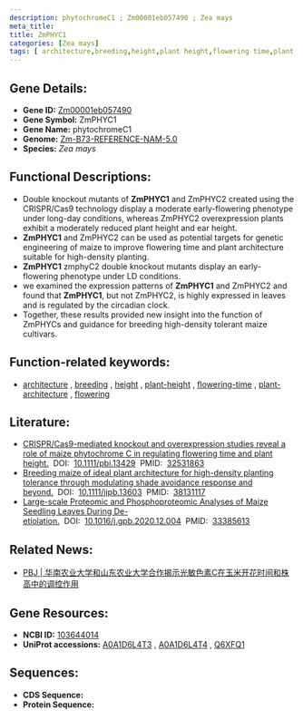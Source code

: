 ```yaml
---
description: phytochromeC1 ; Zm00001eb057490 ; Zea mays
meta_title:
title: ZmPHYC1
categories: [Zea mays]
tags: [ architecture,breeding,height,plant height,flowering time,plant architecture,flowering ]
---
```


## Gene Details:
- **Gene ID:**	[Zm00001eb057490](https://www.maizegdb.org/gene_center/gene/Zm00001eb057490)
- **Gene Symbol:** ZmPHYC1
- **Gene Name:** phytochromeC1
- **Genome:** [Zm-B73-REFERENCE-NAM-5.0](https://www.maizegdb.org/genome/assembly/Zm-B73-REFERENCE-NAM-5.0)
- **Species:** *Zea mays*

## Functional Descriptions:
   - Double knockout mutants of **ZmPHYC1** and ZmPHYC2 created using the CRISPR/Cas9 technology display a moderate early-flowering phenotype under long-day conditions, whereas ZmPHYC2 overexpression plants exhibit a moderately reduced plant height and ear height.
   - **ZmPHYC1** and ZmPHYC2 can be used as potential targets for genetic engineering of maize to improve flowering time and plant architecture suitable for high-density planting.
   - **ZmPHYC1** zmphyC2 double knockout mutants display an early-flowering phenotype under LD conditions.
   - we examined the expression patterns of **ZmPHYC1** and ZmPHYC2 and found that **ZmPHYC1**, but not ZmPHYC2, is highly expressed in leaves and is regulated by the circadian clock.
   - Together, these results provided new insight into the function of ZmPHYCs and guidance for breeding high-density tolerant maize cultivars.

## Function-related keywords:
- [architecture](/tags/architecture/)&nbsp;,&nbsp;[breeding](/tags/breeding/)&nbsp;,&nbsp;[height](/tags/height/)&nbsp;,&nbsp;[plant-height](/tags/plant-height/)&nbsp;,&nbsp;[flowering-time](/tags/flowering-time/)&nbsp;,&nbsp;[plant-architecture](/tags/plant-architecture/)&nbsp;,&nbsp;[flowering](/tags/flowering/)

## Literature:
   - [CRISPR/Cas9-mediated knockout and overexpression studies reveal a role of maize phytochrome C in regulating flowering time and plant height.]( https://onlinelibrary.wiley.com/doi/10.1111/pbi.13429)&nbsp;&nbsp;DOI:&nbsp;&nbsp;[10.1111/pbi.13429](https://onlinelibrary.wiley.com/doi/10.1111/pbi.13429)&nbsp;&nbsp;PMID:&nbsp;&nbsp;[32531863](https://pubmed.ncbi.nlm.nih.gov/32531863/)
   - [Breeding maize of ideal plant architecture for high-density planting tolerance through modulating shade avoidance response and beyond.]( https://onlinelibrary.wiley.com/doi/10.1111/jipb.13603)&nbsp;&nbsp;DOI:&nbsp;&nbsp;[10.1111/jipb.13603](https://onlinelibrary.wiley.com/doi/10.1111/jipb.13603)&nbsp;&nbsp;PMID:&nbsp;&nbsp;[38131117](https://pubmed.ncbi.nlm.nih.gov/38131117/)
   - [Large-scale Proteomic and Phosphoproteomic Analyses of Maize Seedling Leaves During De-etiolation.]( https://www.sciencedirect.com/science/article/pii/S1672022920301674?via%3Dihub)&nbsp;&nbsp;DOI:&nbsp;&nbsp;[10.1016/j.gpb.2020.12.004](https://www.sciencedirect.com/science/article/pii/S1672022920301674?via%3Dihub)&nbsp;&nbsp;PMID:&nbsp;&nbsp;[33385613](https://pubmed.ncbi.nlm.nih.gov/33385613/)

## Related News:
   - [PBJ | 华南农业大学和山东农业大学合作揭示光敏色素C在玉米开花时间和株高中的调控作用](https://mp.weixin.qq.com/s?__biz=Mzg3MDEwNDEyMg==&mid=2247490462&idx=1&sn=98c399cf77f07ef2f4cca8fd133f2819&chksm=ce93b6cbf9e43fdd7696ebf392fc8f5ae435406a6014422e3fefac060a1c0ca6808d669a769f&scene=27#wechat_redirect)

## Gene Resources:
- **NCBI ID:** [103644014](https://www.ncbi.nlm.nih.gov/gene/?term=103644014)
- **UniProt accessions:** [A0A1D6L4T3](https://www.uniprot.org/uniprotkb/A0A1D6L4T3/entry)&nbsp;,&nbsp;[A0A1D6L4T4](https://www.uniprot.org/uniprotkb/A0A1D6L4T4/entry)&nbsp;,&nbsp;[Q6XFQ1](https://www.uniprot.org/uniprotkb/Q6XFQ1/entry)



## Sequences:
- **CDS Sequence:**
- **Protein Sequence:**
